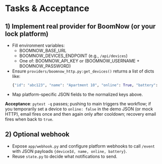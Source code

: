 
# Tasks & Acceptance

## 1) Implement real provider for BoomNow (or your lock platform)
- Fill environment variables:
  - BOOMNOW_BASE_URL
  - BOOMNOW_DEVICES_ENDPOINT (e.g., `/api/devices`)
  - One of: BOOMNOW_API_KEY or (BOOMNOW_USERNAME + BOOMNOW_PASSWORD)
- Ensure `providers/boomnow_http.py:get_devices()` returns a list of dicts like:
  ```python
  {"id": "abc123", "name": "Apartment 10", "online": True, "battery": 91}
  ```
- Map platform-specific JSON fields to the normalized keys above.

**Acceptance**: `pytest -q` passes; pushing to main triggers the workflow; if you temporarily set a device to `online: false` in the demo JSON (or mock HTTP), email fires once and then again only after cooldown; recovery email fires when back to `true`.

## 2) Optional webhook
- Expose `app/webhook.py` and configure platform webhooks to call `/event` with JSON payloads `{deviceId, name, online, battery}`.
- Reuse `state.py` to decide what notifications to send.


